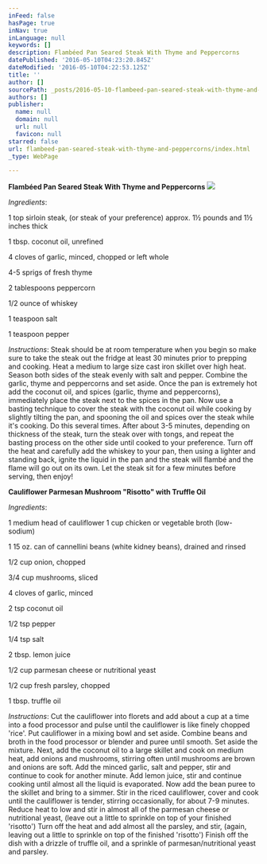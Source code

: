 ```yaml
---
inFeed: false
hasPage: true
inNav: true
inLanguage: null
keywords: []
description: Flambéed Pan Seared Steak With Thyme and Peppercorns
datePublished: '2016-05-10T04:23:20.845Z'
dateModified: '2016-05-10T04:22:53.125Z'
title: ''
author: []
sourcePath: _posts/2016-05-10-flambeed-pan-seared-steak-with-thyme-and-peppercorns.md
authors: []
publisher:
  name: null
  domain: null
  url: null
  favicon: null
starred: false
url: flambeed-pan-seared-steak-with-thyme-and-peppercorns/index.html
_type: WebPage

---
```

**Flambéed Pan Seared Steak With Thyme and Peppercorns**
![](https://the-grid-user-content.s3-us-west-2.amazonaws.com/ba6ccd3b-7882-4e87-a16c-26a33baead22.jpg)

_Ingredients_:

1 top sirloin steak, (or steak of your preference) approx. 1½ pounds and 1½ inches thick

1 tbsp. coconut oil, unrefined

4 cloves of garlic, minced, chopped or left whole

4-5 sprigs of fresh thyme

2 tablespoons peppercorn

1/2 ounce of whiskey

1 teaspoon salt

1 teaspoon pepper

_Instructions_: Steak should be at room temperature when you begin so make sure to take the steak out the fridge at least 30 minutes prior to prepping and cooking. Heat a medium to large size cast iron skillet over high heat. Season both sides of the steak evenly with salt and pepper. Combine the garlic, thyme and peppercorns and set aside. Once the pan is extremely hot add the coconut oil, and spices (garlic, thyme and peppercorns), immediately place the steak next to the spices in the pan. Now use a basting technique to cover the steak with the coconut oil while cooking by slightly tilting the pan, and spooning the oil and spices over the steak while it's cooking. Do this several times. After about 3-5 minutes, depending on thickness of the steak, turn the steak over with tongs, and repeat the basting process on the other side until cooked to your preference. Turn off the heat and carefully add the whiskey to your pan, then using a lighter and standing back, ignite the liquid in the pan and the steak will flambé and the flame will go out on its own. Let the steak sit for a few minutes before serving, then enjoy!

**Cauliflower Parmesan Mushroom "Risotto" with Truffle Oil**

_Ingredients_:

1 medium head of cauliflower 1 cup chicken or vegetable broth (low-sodium)

1 15 oz. can of cannellini beans (white kidney beans), drained and rinsed

1/2 cup onion, chopped

3/4 cup mushrooms, sliced

4 cloves of garlic, minced

2 tsp coconut oil

1/2 tsp pepper

1/4 tsp salt

2 tbsp. lemon juice

1/2 cup parmesan cheese or nutritional yeast

1/2 cup fresh parsley, chopped

1 tbsp. truffle oil

_Instructions_: Cut the cauliflower into florets and add about a cup at a time into a food processor and pulse until the cauliflower is like finely chopped 'rice'. Put cauliflower in a mixing bowl and set aside. Combine beans and broth in the food processor or blender and puree until smooth. Set aside the mixture. Next, add the coconut oil to a large skillet and cook on medium heat, add onions and mushrooms, stirring often until mushrooms are brown and onions are soft. Add the minced garlic, salt and pepper, stir and continue to cook for another minute. Add lemon juice, stir and continue cooking until almost all the liquid is evaporated. Now add the bean puree to the skillet and bring to a simmer. Stir in the riced cauliflower, cover and cook until the cauliflower is tender, stirring occasionally, for about 7-9 minutes. Reduce heat to low and stir in almost all of the parmesan cheese or nutritional yeast, (leave out a little to sprinkle on top of your finished 'risotto') Turn off the heat and add almost all the parsley, and stir, (again, leaving out a little to sprinkle on top of the finished 'risotto') Finish off the dish with a drizzle of truffle oil, and a sprinkle of parmesan/nutritional yeast and parsley.